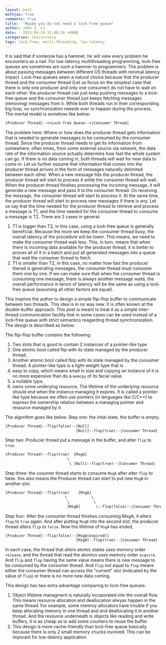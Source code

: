```yaml
---
layout: post
mathjax: true
comments: true
title:  "Maybe you do not need a lock-free queue"
author: John Z. Li
date:   2023-04-19 21:00:18 +0800
categories: Concurrency
tags: lock-free, multi-threading, low-latency
---
```

It is said that if someone has a hammer, he will view every problem he encounters
as a nail. For low-latency multithreading programming, lock-free queues are sometimes
are such a hammer to programmers. The problem is about passing messages between
different OS threads with minimal latency impact. Lock-free queues seem a natural
choice because that the producer thread and the consumer thread (Let us focus on
the simplest case that there is only one producer and only one consumer) do not
have to wait on each other: the producer thread can just keep pushing messages to
a lock-free queue and the consumer thread just keeps fetching messages (removing)
messages from it. While both threads run in their corresponding big loop, no
synchronization neeeds ever to happen during the process. The mental model is
somehow like below:
```txt
|Producer Thread|-->>Lock-free Queue-->|Consumer Thread|
```

The problem here: Where or how does the producer thread gets information that is
needed to generate messages to be consumed by the consumer thread. Since the
producer thread needs to get its information from somewhere, often times, from
some external source via network, the data rate of the information source actually
determins how fast the whole system can go. If there is no data coming in, both
threads will wait for new data to come in. Let us further assume that information
that comes into the producer thread arrives in the form of messages naturally delimited
between each other. When a new message hits the producer thread, the producer thread
will start to process it while the consumer thread will wait. When the producer
thread finishes processing the incoming message, it will generate a new message
and pass it to the consumer thread. On receiving the message, the consumer thread
will start to process it. At the same time, the producer thread will start to
process new messages if there is any. Let us say that the time needed for the
producer thread to retrieve and process a message is T1, and the time needed for
the consumer thread to consume a message is T2. There are 2 cases in general:
1. T1 is bigger than T2, in this case, using a lock-free queue is generally beneficial. Because
the more we keep the consumer thread busy, the overall latency of the procedure
will be lower. This means, we need to make the consumer thread wait less. This,
in turn, means that when there is incoming data available for the producer thread,
it is better to proces all of it in a batch and put all generated messages into
a queue that wait the consumer thread to fetch.
2. T1 is smaller than T2, in this case, no matter how fast the producer therad is
generating messages, the consumer thread must consume them one by one. If we can
make sure that when the consumer thread is consuming one message, there is always
another message waits, the overall performance in tersm of latency will be the same
as using a lock-free queue (assuming all other factors are equal).

This inspires the author to design a simple flip-flop buffer to communicate between
two threads. This idea is in no way new. It is often known at the double-buffer
approach. This post is meant to treat it as a simple inter-thread communication
facility that in some cases can be used instead of a lock-free queue with strict
semantics reagarding thread synchronization. The design is described as below:

The flip-flop buffer contains the following:
1. Two slots that is good to contain 2 instances of a pointer-like type
2. One atomic bool called flip with its state managed by the producer thread.
3. Another atomic bool called flop with its state managed by the consumer thread.
A pointer-like type is a light-weight type that is
1. easy to copy, which means small in size and copying an instance of it is no more
expensive than do a `memcpy` of its facial value.
2. a nullable type.
3. owns some underying resource, The lifetime of the underlying resource should end
when the instance managing it expires.
It is called a pointer-like type because we often use pointers (in languages like
C/C++) to express the ownership relation between a managing pointer and resource
managed by it.

The algorithm goes like below.
Step one: the intial state, the buffer is empty.
```txt
|Producer Thread|--flip(false)--[Null]
                                [Null]--flop(true)--|Consumer Thread|
```
Step two: Producer thread put a message in the buffer, and alter `flip` to `true`.
```txt
|Producer Thread|--flip(true)  [MsgA]
                            \
                             \ [Null]--flop(true)--[Consumer Thread|
```
Step three: the cosumer thread starts to consume `MsgA` after alter `flop` to false.
this also means the Producer thread can start to put new `MsgB` in another slot.
```txt
|Producer Thread|--flip(true)    [MsgA]
                           \           \
                            \           \
							[MsgB]       \--flop(false)--|Consumer Thread|
```
Step four: After the consumer thread finishes consuming MsgA, it alters `flop`
to `true` again. And after putting `MsgB` into the second slot, the producer
thread alters `flip` to `false`. Now the lifetime of `MsgA` has ended,
```txt
|Producer Thread|--flip(false)--[MsgA(expired)]
                                [MsgB]--flop(true)--|Consumer Thread|
```
In each case, the thread that alters atomic states uses memory order `release`,
and the thread that read the atomics uses memory order `acquire`. And `flip` and
`flop` having the same value means there is new message to be consumed by the
consumer thread. And `flip` not equal to `flop` means either the consumer thread
can access the "current" slot (indicated by the value of `flop`) or there is no
more new data coming.

This design has two extra advantage comparing to lock-free queues:
1. Object lifetime managment is naturally incoporated into the overall flow. This
means resource allocation and deallocation alwyas happen in the same thread. For
example, some memroy allocators have trouble if you keep allocating memory in one
thread and and deallocating it in another thread. And the resource underneath
is objects like reading and write buffers, it is as cheap as to add some counters
to reuse the buffer.
2. This design is more cache-friendly than lock-free queue basically because
there is only 2 small memory chucks involved. This can be imporant for low-latency
application.

